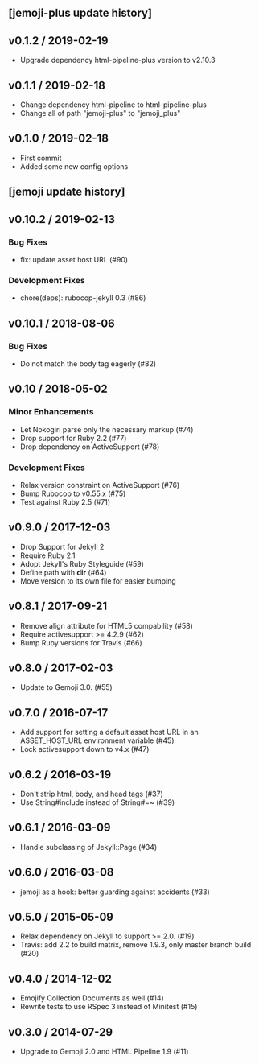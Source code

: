 
[jemoji-plus update history]
----------------------------------------------------------------

## v0.1.2 / 2019-02-19

  * Upgrade dependency html-pipeline-plus version to v2.10.3

## v0.1.1 / 2019-02-18

  * Change dependency html-pipeline to html-pipeline-plus
  * Change all of path "jemoji-plus" to "jemoji_plus"

## v0.1.0 / 2019-02-18

  * First commit
  * Added some new config options


[jemoji update history]
----------------------------------------------------------------

## v0.10.2 / 2019-02-13

### Bug Fixes

  * fix: update asset host URL (#90)

### Development Fixes

  * chore(deps): rubocop-jekyll 0.3 (#86)

## v0.10.1 / 2018-08-06

### Bug Fixes

  * Do not match the body tag eagerly (#82)

## v0.10 / 2018-05-02

### Minor Enhancements

  * Let Nokogiri parse only the necessary markup (#74)
  * Drop support for Ruby 2.2 (#77)
  * Drop dependency on ActiveSupport (#78)

### Development Fixes

  * Relax version constraint on ActiveSupport (#76)
  * Bump Rubocop to v0.55.x (#75)
  * Test against Ruby 2.5 (#71)

## v0.9.0 / 2017-12-03

  * Drop Support for Jekyll 2
  * Require Ruby 2.1
  * Adopt Jekyll's Ruby Styleguide (#59)
  * Define path with __dir__ (#64)
  * Move version to its own file for easier bumping

## v0.8.1 / 2017-09-21

  * Remove align attribute for HTML5 compability (#58)
  * Require activesupport >= 4.2.9 (#62)
  * Bump Ruby versions for Travis (#66)

## v0.8.0 / 2017-02-03

  * Update to Gemoji 3.0. (#55)

## v0.7.0 / 2016-07-17

  * Add support for setting a default asset host URL in an ASSET_HOST_URL environment variable (#45)
  * Lock activesupport down to v4.x (#47)

## v0.6.2 / 2016-03-19

  * Don't strip html, body, and head tags (#37)
  * Use String#include instead of String#=~ (#39)

## v0.6.1 / 2016-03-09

  * Handle subclassing of Jekyll::Page (#34)

## v0.6.0 / 2016-03-08

  * jemoji as a hook: better guarding against accidents (#33)

## v0.5.0 / 2015-05-09

  * Relax dependency on Jekyll to support >= 2.0. (#19)
  * Travis: add 2.2 to build matrix, remove 1.9.3, only master branch build (#20)

## v0.4.0 / 2014-12-02

  * Emojify Collection Documents as well (#14)
  * Rewrite tests to use RSpec 3 instead of Minitest (#15)

## v0.3.0 / 2014-07-29

  * Upgrade to Gemoji 2.0 and HTML Pipeline 1.9 (#11)
